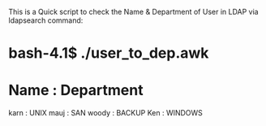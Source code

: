 
This is a Quick script to check the Name & Department of User in LDAP via ldapsearch command:

bash-4.1$ ./user_to_dep.awk
===============================================================
 Name                                             : Department
===============================================================
karn                                               :   UNIX
mauj                                               :   SAN
woody                                              :   BACKUP
Ken                                                :   WINDOWS
